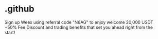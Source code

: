 # .github
Sign up Weex using referral code "N6AG" to enjoy welcome 30,000 USDT +50% Fee Discount and trading benefits that set you ahead right from the start!

